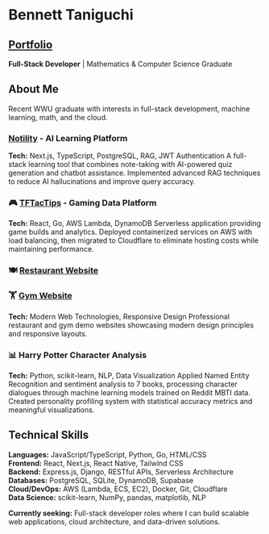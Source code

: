 # Bennett Taniguchi
## [Portfolio](https://bennett-portfolio.pages.dev/)
**Full-Stack Developer** | Mathematics & Computer Science Graduate  

## About Me
Recent WWU graduate with interests in full-stack development, machine learning, math, and the cloud.

### [Notility](https://bennett-taniguchi-blogr-nextjs-prisma.vercel.app/) - AI Learning Platform
**Tech:** Next.js, TypeScript, PostgreSQL, RAG, JWT Authentication
A full-stack learning tool that combines note-taking with AI-powered quiz generation and chatbot assistance. Implemented advanced RAG techniques to reduce AI hallucinations and improve query accuracy.

### 🎮 [TFTacTips](https://teamfight-page.pages.dev/) - Gaming Data Platform  
**Tech:** React, Go, AWS Lambda, DynamoDB
Serverless application providing game builds and analytics. Deployed containerized services on AWS with load balancing, then migrated to Cloudflare to eliminate hosting costs while maintaining performance. 

### 🍽️ [Restaurant Website](https://mexican-market-mockup.pages.dev/en/)
### 🏋️ [Gym Website](https://modern-gym-website.pages.dev/) 
**Tech:** Modern Web Technologies, Responsive Design
Professional restaurant and gym demo websites showcasing modern design principles and responsive layouts.


### 📊 Harry Potter Character Analysis
**Tech:** Python, scikit-learn, NLP, Data Visualization
Applied Named Entity Recognition and sentiment analysis to 7 books, processing character dialogues through machine learning models trained on Reddit MBTI data. Created personality profiling system with statistical accuracy metrics and meaningful visualizations.

## Technical Skills

**Languages:** JavaScript/TypeScript, Python, Go, HTML/CSS  
**Frontend:** React, Next.js, React Native, Tailwind CSS  
**Backend:** Express.js, Django, RESTful APIs, Serverless Architecture  
**Databases:** PostgreSQL, SQLite, DynamoDB, Supabase  
**Cloud/DevOps:** AWS (Lambda, ECS, EC2), Docker, Git, Cloudflare  
**Data Science:** scikit-learn, NumPy, pandas, matplotlib, NLP


**Currently seeking:** Full-stack developer roles where I can build scalable web applications, cloud architecture, and data-driven solutions.
